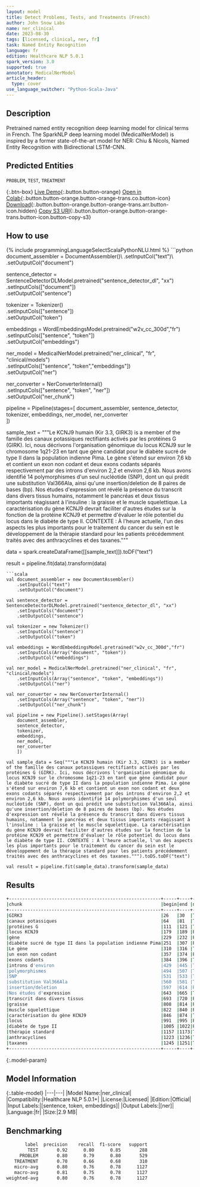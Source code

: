 ```yaml
---
layout: model
title: Detect Problems, Tests, and Treatments (French)
author: John Snow Labs
name: ner_clinical
date: 2023-08-30
tags: [licensed, clinical, ner, fr]
task: Named Entity Recognition
language: fr
edition: Healthcare NLP 5.0.1
spark_version: 3.0
supported: true
annotator: MedicalNerModel
article_header:
  type: cover
use_language_switcher: "Python-Scala-Java"
---
```


## Description

Pretrained named entity recognition deep learning model for clinical terms in French. The SparkNLP deep learning model (MedicalNerModel) is inspired by a former state-of-the-art model for NER: Chiu & Nicols, Named Entity Recognition with Bidirectional LSTM-CNN.

## Predicted Entities

`PROBLEM`, `TEST`, `TREATMENT`

{:.btn-box}
[Live Demo](https://demo.johnsnowlabs.com/healthcare/NER_CLINICAL_MULTI/){:.button.button-orange}
[Open in Colab](https://github.com/JohnSnowLabs/spark-nlp-workshop/blob/master/tutorials/streamlit_notebooks/healthcare/NER_CLINICAL_MULTI.ipynb){:.button.button-orange.button-orange-trans.co.button-icon}
[Download](https://s3.amazonaws.com/auxdata.johnsnowlabs.com/clinical/models/ner_clinical_fr_5.0.1_3.0_1693411313384.zip){:.button.button-orange.button-orange-trans.arr.button-icon.hidden}
[Copy S3 URI](s3://auxdata.johnsnowlabs.com/clinical/models/ner_clinical_fr_5.0.1_3.0_1693411313384.zip){:.button.button-orange.button-orange-trans.button-icon.button-copy-s3}

## How to use



<div class="tabs-box" markdown="1">
{% include programmingLanguageSelectScalaPythonNLU.html %}
```python
document_assembler = DocumentAssembler()\
    .setInputCol("text")\
    .setOutputCol("document")

sentence_detector = SentenceDetectorDLModel.pretrained("sentence_detector_dl", "xx")\
    .setInputCols(["document"])\
    .setOutputCol("sentence")

tokenizer = Tokenizer()\
    .setInputCols(["sentence"])\
    .setOutputCol("token")

embeddings = WordEmbeddingsModel.pretrained("w2v_cc_300d","fr") \
    .setInputCols(["sentence", "token"]) \
    .setOutputCol("embeddings")

ner_model = MedicalNerModel.pretrained("ner_clinical", "fr", "clinical/models")\
    .setInputCols(["sentence", "token","embeddings"])\
    .setOutputCol("ner")

ner_converter = NerConverterInternal()\
    .setInputCols(["sentence", "token", "ner"])\
    .setOutputCol("ner_chunk")

pipeline = Pipeline(stages=[
    document_assembler, 
    sentence_detector,
    tokenizer,
    embeddings,
    ner_model,
    ner_converter   
    ])

sample_text = """Le KCNJ9 humain (Kir 3.3, GIRK3) is a member of the famille des canaux potassiques rectifiants activés par les protéines G (GIRK). Ici, nous décrivons l'organisation génomique du locus KCNJ9 sur le chromosome 1q21-23 en tant que gène candidat pour le diabète sucré de type II dans la population indienne Pima. Le gène s'étend sur environ 7,6 kb et contient un exon non codant et deux exons codants séparés respectivement par des introns d'environ 2,2 et environ 2,6 kb. Nous avons identifié 14 polymorphismes d'un seul nucléotide (SNP), dont un qui prédit une substitution Val366Ala, ainsi qu'une insertion/deletion de 8 paires de bases (bp). Nos études d'expression ont révélé la présence du transcrit dans divers tissus humains, notamment le pancréas et deux tissus importants réagissant à l'insuline : la graisse et le muscle squelettique. La caractérisation du gène KCNJ9 devrait faciliter d'autres études sur la fonction de la protéine KCNJ9 et permettre d'évaluer le rôle potentiel du locus dans le diabète de type II. CONTEXTE : À l'heure actuelle, l'un des aspects les plus importants pour le traitement du cancer du sein est le développement de la thérapie standard pour les patients précédemment traités avec des anthracyclines et des taxanes."""


data = spark.createDataFrame([[sample_text]]).toDF("text")

result = pipeline.fit(data).transform(data)
```
```scala
val document_assembler = new DocumentAssembler()
    .setInputCol("text")
    .setOutputCol("document")

val sentence_detector = SentenceDetectorDLModel.pretrained("sentence_detector_dl", "xx")
    .setInputCols("document")
    .setOutputCol("sentence")

val tokenizer = new Tokenizer()
    .setInputCols("sentence")
    .setOutputCol("token")

val embeddings = WordEmbeddingsModel.pretrained("w2v_cc_300d","fr")
    .setInputCols(Array("document", "token"))
    .setOutputCol("embeddings")

val ner_model = MedicalNerModel.pretrained("ner_clinical", "fr", "clinical/models")
    .setInputCols(Array("sentence", "token", "embeddings"))
    .setOutputCol("ner")

val ner_converter = new NerConverterInternal()
    .setInputCols(Array("sentence", "token", "ner"))
    .setOutputCol("ner_chunk")

val pipeline = new Pipeline().setStages(Array(
    document_assembler, 
    sentence_detector,
    tokenizer,
    embeddings,
    ner_model,
    ner_converter   
    ])

val sample_data = Seq("""Le KCNJ9 humain (Kir 3.3, GIRK3) is a member of the famille des canaux potassiques rectifiants activés par les protéines G (GIRK). Ici, nous décrivons l'organisation génomique du locus KCNJ9 sur le chromosome 1q21-23 en tant que gène candidat pour le diabète sucré de type II dans la population indienne Pima. Le gène s'étend sur environ 7,6 kb et contient un exon non codant et deux exons codants séparés respectivement par des introns d'environ 2,2 et environ 2,6 kb. Nous avons identifié 14 polymorphismes d'un seul nucléotide (SNP), dont un qui prédit une substitution Val366Ala, ainsi qu'une insertion/deletion de 8 paires de bases (bp). Nos études d'expression ont révélé la présence du transcrit dans divers tissus humains, notamment le pancréas et deux tissus importants réagissant à l'insuline : la graisse et le muscle squelettique. La caractérisation du gène KCNJ9 devrait faciliter d'autres études sur la fonction de la protéine KCNJ9 et permettre d'évaluer le rôle potentiel du locus dans le diabète de type II. CONTEXTE : À l'heure actuelle, l'un des aspects les plus importants pour le traitement du cancer du sein est le développement de la thérapie standard pour les patients précédemment traités avec des anthracyclines et des taxanes.""").toDS.toDF("text")

val result = pipeline.fit(sample_data).transform(sample_data)
```
</div>

## Results

```bash
+---------------------------------------------------------+-----+----+---------+
|chunk                                                    |begin|end |ner_label|
+---------------------------------------------------------+-----+----+---------+
|GIRK3                                                    |26   |30  |TREATMENT|
|canaux potassiques                                       |64   |81  |TREATMENT|
|protéines G                                              |111  |121 |TREATMENT|
|locus KCNJ9                                              |179  |189 |PROBLEM  |
|gène                                                     |229  |232 |PROBLEM  |
|diabète sucré de type II dans la population indienne Pima|251  |307 |PROBLEM  |
|Le gène                                                  |310  |316 |TEST     |
|un exon non codant                                       |357  |374 |PROBLEM  |
|exons codants                                            |384  |396 |TEST     |
|introns d'environ                                        |429  |445 |TREATMENT|
|polymorphismes                                           |494  |507 |TEST     |
|SNP                                                      |531  |533 |TEST     |
|substitution Val366Ala                                   |560  |581 |TEST     |
|insertion/deletion                                       |597  |614 |PROBLEM  |
|Nos études d'expression                                  |643  |665 |TEST     |
|transcrit dans divers tissus                             |693  |720 |PROBLEM  |
|graisse                                                  |808  |814 |PROBLEM  |
|muscle squelettique                                      |822  |840 |PROBLEM  |
|caractérisation du gène KCNJ9                            |846  |874 |TEST     |
|locus                                                    |991  |995 |PROBLEM  |
|diabète de type II                                       |1005 |1022|PROBLEM  |
|thérapie standard                                        |1157 |1173|TREATMENT|
|anthracyclines                                           |1223 |1236|TREATMENT|
|taxanes                                                  |1245 |1251|TREATMENT|
+---------------------------------------------------------+-----+----+---------+
```

{:.model-param}
## Model Information

{:.table-model}
|---|---|
|Model Name:|ner_clinical|
|Compatibility:|Healthcare NLP 5.0.1+|
|License:|Licensed|
|Edition:|Official|
|Input Labels:|[sentence, token, embeddings]|
|Output Labels:|[ner]|
|Language:|fr|
|Size:|2.9 MB|

## Benchmarking

```bash
       label  precision    recall  f1-score   support
        TEST       0.92      0.80      0.85       288
     PROBLEM       0.80      0.79      0.80       529
   TREATMENT       0.70      0.66      0.68       310
   micro-avg       0.80      0.76      0.78      1127
   macro-avg       0.81      0.75      0.78      1127
weighted-avg       0.80      0.76      0.78      1127
```